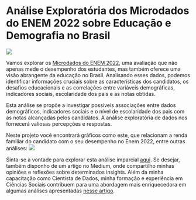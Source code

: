 # Análise Exploratória dos Microdados do ENEM 2022 sobre Educação e Demografia no Brasil

<img src="https://imgs.search.brave.com/FatDGTFFQRHtAhFHcn7SYoL2CGqA6zPr28NYY9F2OIY/rs:fit:860:0:0/g:ce/aHR0cHM6Ly9zdGF0/aWMucG9kZXIzNjAu/Y29tLmJyLzIwMjEv/MTEvUHJvdmFzLWRv/LUVuZW0tODQ4eDQ3/Ny5qcGVn" />

Vamos explorar os [Microdados do ENEM 2022](https://www.gov.br/inep/pt-br/acesso-a-informacao/dados-abertos/microdados/enem), uma avaliação que não apenas mede o desempenho dos estudantes, mas também oferece uma visão abrangente da educação no Brasil. Analisando esses dados, podemos identificar informações cruciais sobre as características dos candidatos, os desafios educacionais e as correlações entre variáveis demográficas, indicadores sociais, escolaridade dos pais e as notas obtidas.

Esta análise se propõe a investigar possíveis associações entre dados demográficos, indicadores sociais e o nível de escolaridade dos pais com as notas alcançadas pelos candidatos. A análise exploratória de dados nos fornecerá valiosas percepções e respostas.

Neste projeto você encontrará gráficos como este, que relacionam a renda familiar do candidato com o seu desempenho no Enem 2022, entre outras análises:
<img src="https://miro.medium.com/v2/resize:fit:1400/format:webp/1*P7kNr3BPNBa72yqSkncPNQ.png"/>

Sinta-se à vontade para explorar esta análise imparcial [aqui](https://github.com/GSanner/EDA__ENEM_2022/blob/master/EDA_ENEM_2022.ipynb). Se desejar, também disponho de um artigo no Medium, onde compartilho minhas opiniões e reflexões sobre determinados insights. Além da minha capacitação como Cientista de Dados, minha formação e experiência em Ciências Sociais contribuem para uma abordagem mais enriquecedora em algumas análises apresentadas [nesse artigo](https://medium.com/@sannercel/explorando-as-conex%C3%B5es-an%C3%A1lise-explorat%C3%B3ria-dos-microdados-do-enem-2022-sobre-educa%C3%A7%C3%A3o-e-83bcdff63863).
